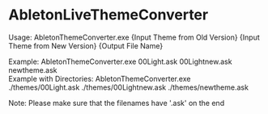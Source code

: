 # AbletonLiveThemeConverter
Usage:                      AbletonThemeConverter.exe {Input Theme from Old Version} {Input Theme from New Version} {Output File Name}

Example:                    AbletonThemeConverter.exe 00Light.ask 00Lightnew.ask newtheme.ask <br>
Example with Directories:   AbletonThemeConverter.exe ./themes/00Light.ask ./themes/00Lightnew.ask ./themes/newtheme.ask

Note:                       Please make sure that the filenames have '.ask' on the end
